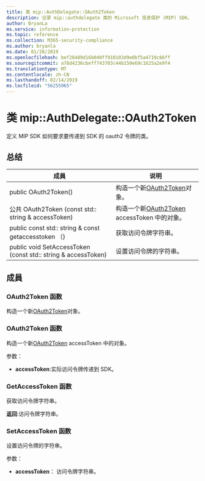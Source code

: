 ```yaml
---
title: 类 mip::AuthDelegate::OAuth2Token
description: 记录 mip::authdelegate 类的 Microsoft 信息保护 (MIP) SDK。
author: BryanLa
ms.service: information-protection
ms.topic: reference
ms.collection: M365-security-compliance
ms.author: bryanla
ms.date: 01/28/2019
ms.openlocfilehash: bef28489d16b040ff910103d9e0bf5a4719c66ff
ms.sourcegitcommit: a78d4236cbeff743703c44b150e69c1625a2e9f4
ms.translationtype: MT
ms.contentlocale: zh-CN
ms.lasthandoff: 02/14/2019
ms.locfileid: "56255965"
---
```

# <a name="class-mipauthdelegateoauth2token"></a>类 mip::AuthDelegate::OAuth2Token 
定义 MIP SDK 如何要求要传递到 SDK 的 oauth2 令牌的类。
  
## <a name="summary"></a>总结
 成員                        | 说明                                
--------------------------------|---------------------------------------------
public OAuth2Token()  |  构造一个新[OAuth2Token](class_mip_authdelegate_oauth2token.md)对象。
公共 OAuth2Token (const std:: string & accessToken)  |  构造一个新[OAuth2Token](class_mip_authdelegate_oauth2token.md) accessToken 中的对象。
public const std:: string & const getaccesstoken （)  |  获取访问令牌字符串。
public void SetAccessToken (const std:: string & accessToken)  |  设置访问令牌的字符串。
  
## <a name="members"></a>成員
  
### <a name="oauth2token-function"></a>OAuth2Token 函数
构造一个新[OAuth2Token](class_mip_authdelegate_oauth2token.md)对象。
  
### <a name="oauth2token-function"></a>OAuth2Token 函数
构造一个新[OAuth2Token](class_mip_authdelegate_oauth2token.md) accessToken 中的对象。

参数：  
* **accessToken**:实际访问令牌传递到 SDK。


  
### <a name="getaccesstoken-function"></a>GetAccessToken 函数
获取访问令牌字符串。

  
**返回**:访问令牌字符串。
  
### <a name="setaccesstoken-function"></a>SetAccessToken 函数
设置访问令牌的字符串。

参数：  
* **accessToken**： 访问令牌字符串。

